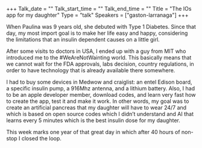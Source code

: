 +++
Talk_date = ""
Talk_start_time = ""
Talk_end_time = ""
Title = "The IOs app for my daughter"
Type = "talk"
Speakers = ["gaston-larranaga"]
+++

When Paulina was 9 years old, she debuted with Type 1 Diabetes. Since that day, my most import goal is to make her life easy and happy, considering the limitations that an insulin dependent causes on a little girl.

After some visits to doctors in USA, I ended up with a guy from MIT who introduced me to the #WeAreNotWainting world. This basically means that we cannot wait for the FDA approvals, labs decision, country regulations, in order to have technology that is already available there somewhere.

I had to buy some devices in Medwow and craiglist: an entel Edison board, a specific insulin pump, a 916Mhz antenna, and a lithium battery. Also, I had to be an apple developer member, download codes, and learn very fast how to create the app, test it and make it work. In other words, my goal was to create an artificial pancreas that my daughter will have to wear 24/7 and which is based on open source codes which I didn’t understand and AI that learns every 5 minutes which is the best insulin dose for my daughter.

This week marks one year of that great day in which after 40 hours of non-stop I closed the loop.